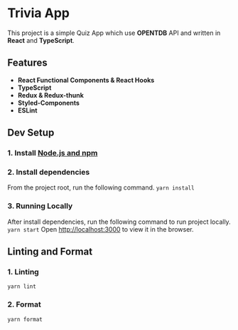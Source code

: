 # Trivia App

This project is a simple Quiz App which use **OPENTDB** API and written in **React** and **TypeScript**.

## Features

- **React Functional Components & React Hooks**
- **TypeScript**
- **Redux & Redux-thunk**
- **Styled-Components**
- **ESLint**

## Dev Setup

### 1. Install [Node.js and npm](https://nodejs.org/en/)

### 2. Install dependencies

From the project root, run the following command.
`yarn install`

### 3. Running Locally

After install dependencies, run the following command to run project locally.
`yarn start`
Open [http://localhost:3000](http://localhost:3000) to view it in the browser.

## Linting and Format

### 1. Linting

`yarn lint`

### 2. Format

`yarn format`

